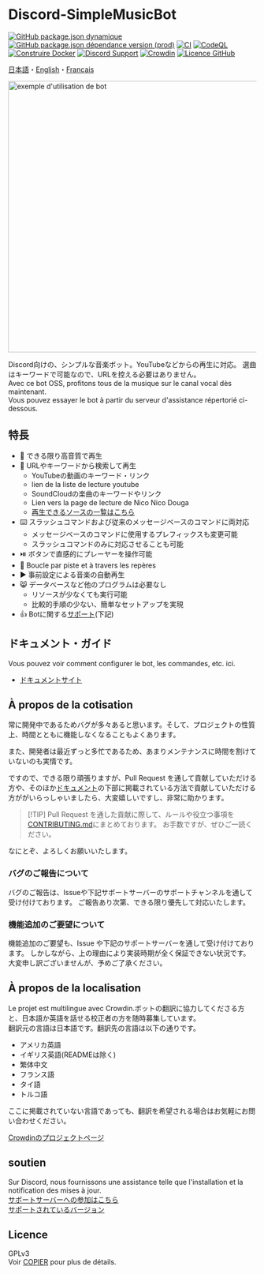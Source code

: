 # Discord-SimpleMusicBot
[![GitHub package.json dynamique](https://img.shields.io/github/package-json/version/mtripg6666tdr/Discord-SimpleMusicBot/master)](https://github.com/mtripg6666tdr/Discord-SimpleMusicBot/blob/master/package.json) [![GitHub package.json dépendance version (prod)](https://img.shields.io/badge/dynamic/json?color=blue&label=oceanic.js&query=%24.dependencies%5B%22oceanic.js%22%5D&url=https%3A%2F%2Fraw.githubusercontent.com%2Fmtripg6666tdr%2FDiscord-SimpleMusicBot%2Fmaster%2Fpackage.json)](https://github.com/OceanicJS/Oceanic) [![CI](https://github.com/mtripg6666tdr/Discord-SimpleMusicBot/actions/workflows/test.yml/badge.svg)](https://github.com/mtripg6666tdr/Discord-SimpleMusicBot/actions/workflows/test.yml) [![CodeQL](https://github.com/mtripg6666tdr/Discord-SimpleMusicBot/actions/workflows/codeql-analysis.yml/badge.svg)](https://github.com/mtripg6666tdr/Discord-SimpleMusicBot/actions/workflows/codeql-analysis.yml) [![Construire Docker](https://github.com/mtripg6666tdr/Discord-SimpleMusicBot/actions/workflows/build-docker.yml/badge.svg)](https://github.com/mtripg6666tdr/Discord-SimpleMusicBot/actions/workflows/build-docker.yml) [![Discord Support](https://img.shields.io/discord/847435307582095360?label=discord&logo=discord&logoColor=white)](https://sr.usamyon.moe/8QZw) [![Crowdin](https://badges.crowdin.net/discord-simplemusicbot/localized.svg)](https://crowdin.com/project/discord-simplemusicbot) [![Licence GitHub](https://img.shields.io/github/license/mtripg6666tdr/Discord-SimpleMusicBot)](LICENSE)

[日本語](/README.md)・[English](/locales/README.en-US.md)・[Français](/locales/README.fr-FR.md)

<img alt="exemple d'utilisation de bot" src="https://user-images.githubusercontent.com/56076195/218059644-2ebdf405-b9f8-4561-a3cc-2bcecf09f145.png" width="550" />

Discord向けの、シンプルな音楽ボット。YouTubeなどからの再生に対応。 選曲はキーワードで可能なので、URLを控える必要はありません。  
Avec ce bot OSS, profitons tous de la musique sur le canal vocal dès maintenant.  
Vous pouvez essayer le bot à partir du serveur d'assistance répertorié ci-dessous.

## 特長
- 🎵 できる限り高音質で再生
- 🔎 URLやキーワードから検索して再生
  - YouTubeの動画のキーワード・リンク
  - lien de la liste de lecture youtube
  - SoundCloudの楽曲のキーワードやリンク
  - Lien vers la page de lecture de Nico Nico Douga
  - [再生できるソースの一覧はこちら](https://web.usamyon.moe/Discord-SimpleMusicBot/docs/guide/feature/overview)
- ⌨️ スラッシュコマンドおよび従来のメッセージベースのコマンドに両対応
  - メッセージベースのコマンドに使用するプレフィックスも変更可能
  - スラッシュコマンドのみに対応させることも可能
- ⏯️ ボタンで直感的にプレーヤーを操作可能
- 🔁 Boucle par piste et à travers les repères
- ▶️ 事前設定による音楽の自動再生
- 😸 データベースなど他のプログラムは必要なし
  - リソースが少なくても実行可能
  - 比較的手順の少ない、簡単なセットアップを実現
- 👍 Botに関する[サポート](#サポート)(下記)

## ドキュメント・ガイド
Vous pouvez voir comment configurer le bot, les commandes, etc. ici.
- [ドキュメントサイト](https://web.usamyon.moe/Discord-SimpleMusicBot/)

## À propos de la cotisation
常に開発中であるためバグが多々あると思います。そして、プロジェクトの性質上、時間とともに機能しなくなることもよくあります。

また、開発者は最近ずっと多忙であるため、あまりメンテナンスに時間を割けていないのも実情です<!--[^1]-->。

<!--
[^1]: GitHub Sponsors を通して私に寄付いただけると、こちらに割ける時間を確保しやすくなります[^2]。寄付に関わらず、サポートの対応に影響はありません。
[^2]: もしよろしければご検討ください。ご不便おかけし申し訳ございません。できる限り頑張ります。
-->

ですので、できる限り頑張りますが、Pull Request を通して貢献していただける方や、そのほか[ドキュメント](https://web.usamyon.moe/Discord-SimpleMusicBot/)の下部に掲載されている方法で貢献していただける方ががいらっしゃいましたら、大変嬉しいですし、非常に助かります。

> [!TIP] Pull Request を通した貢献に際して、ルールや役立つ事項を[CONTRIBUTING.md](.github/CONTRIBUTING.md)にまとめております。 お手数ですが、ぜひご一読ください。

なにとぞ、よろしくお願いいたします。

### バグのご報告について
バグのご報告は、Issueや下記サポートサーバーのサポートチャンネルを通して受け付けております。 ご報告あり次第、できる限り優先して対応いたします。

### 機能追加のご要望について
機能追加のご要望も、Issue や下記のサポートサーバーを通して受け付けております。 しかしながら、上の理由により実装時期が全く保証できない状況です。大変申し訳ございませんが、予めご了承ください。

## À propos de la localisation
Le projet est multilingue avec Crowdin.ボットの翻訳に協力してくださる方と、日本語か英語を話せる校正者の方を随時募集しています。  
翻訳元の言語は日本語です。翻訳先の言語は以下の通りです。
* アメリカ英語
* イギリス英語(READMEは除く)
* 繁体中文
* フランス語
* タイ語
* トルコ語

ここに掲載されていない言語であっても、翻訳を希望される場合はお気軽にお問い合わせください。

[Crowdinのプロジェクトページ](https://crowdin.com/project/discord-simplemusicbot)

## soutien
Sur Discord, nous fournissons une assistance telle que l'installation et la notification des mises à jour.   
[サポートサーバーへの参加はこちら](https://sr.usamyon.moe/8QZw)  
[サポートされているバージョン](https://web.usamyon.moe/Discord-SimpleMusicBot/docs/next/setup/support)

## Licence
GPLv3  
Voir [COPIER](COPYING) pour plus de détails.
